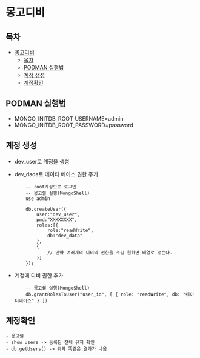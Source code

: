 # 몽고디비

## 목차

-   [몽고디비](#몽고디비)
    -   [목차](#목차)
    -   [PODMAN 실행법](#podman-실행법)
    -   [계정 생성](#계정-생성)
    -   [계정확인](#계정확인)

## PODMAN 실행법

-   MONGO_INITDB_ROOT_USERNAME=admin
-   MONGO_INITDB_ROOT_PASSWORD=password

## 계정 생성

-   dev_user로 계정을 생성
-   dev_dada로 데이타 베이스 권한 주기

    ```
        -- root계정으로 로그인
        -- 몽고쉘 실행(MongoShell)
        use admin

        db.createUser({
            user:"dev_user",
            pwd:"XXXXXXXX",
            roles:[{
                role:"readWrite",
                db:"dev_data"
            },
            {
                // 만약 여러개의 디비의 권한을 주길 원하면 배열로 넣는다.
            }]
        });
    ```

-   계정에 디비 권한 추가

    ```
        -- 몽고쉘 실행(MongoShell)
        db.grantRolesToUser("user_id", [ { role: "readWrite", db: "데이터베이스" } ])
    ```

## 계정확인

```
- 몽고쉘
- show users -> 등록된 전체 유저 확인
- db.getUsers() -> 위와 똑같은 결과가 나옴
```
